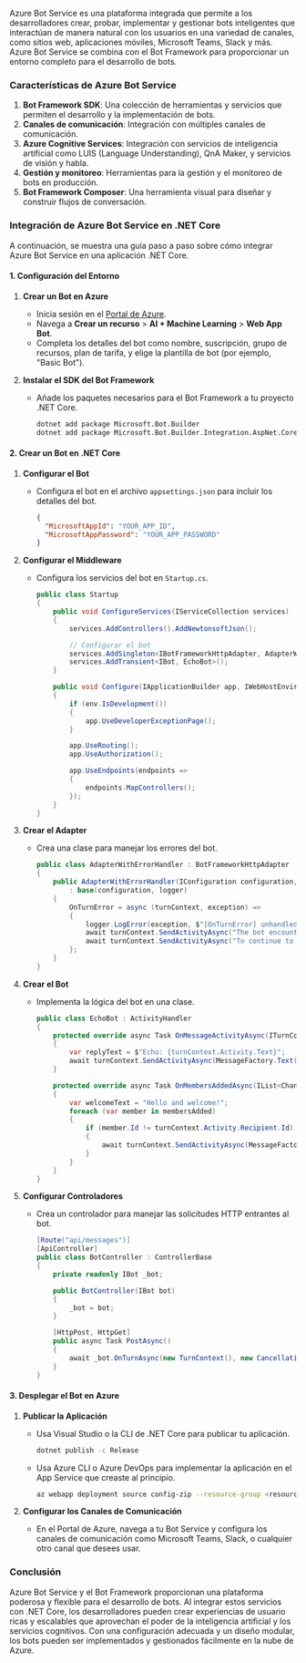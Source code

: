 Azure Bot Service es una plataforma integrada que permite a los desarrolladores crear, probar, implementar y gestionar bots inteligentes que interactúan de manera natural con los usuarios en una variedad de canales, como sitios web, aplicaciones móviles, Microsoft Teams, Slack y más. Azure Bot Service se combina con el Bot Framework para proporcionar un entorno completo para el desarrollo de bots.

### Características de Azure Bot Service

1. **Bot Framework SDK**: Una colección de herramientas y servicios que permiten el desarrollo y la implementación de bots.
2. **Canales de comunicación**: Integración con múltiples canales de comunicación.
3. **Azure Cognitive Services**: Integración con servicios de inteligencia artificial como LUIS (Language Understanding), QnA Maker, y servicios de visión y habla.
4. **Gestión y monitoreo**: Herramientas para la gestión y el monitoreo de bots en producción.
5. **Bot Framework Composer**: Una herramienta visual para diseñar y construir flujos de conversación.

### Integración de Azure Bot Service en .NET Core

A continuación, se muestra una guía paso a paso sobre cómo integrar Azure Bot Service en una aplicación .NET Core.

#### 1. Configuración del Entorno

1. **Crear un Bot en Azure**

   - Inicia sesión en el [Portal de Azure](https://portal.azure.com).
   - Navega a **Crear un recurso** > **AI + Machine Learning** > **Web App Bot**.
   - Completa los detalles del bot como nombre, suscripción, grupo de recursos, plan de tarifa, y elige la plantilla de bot (por ejemplo, "Basic Bot").

2. **Instalar el SDK del Bot Framework**

   - Añade los paquetes necesarios para el Bot Framework a tu proyecto .NET Core.

     ```bash
     dotnet add package Microsoft.Bot.Builder
     dotnet add package Microsoft.Bot.Builder.Integration.AspNet.Core
     ```

#### 2. Crear un Bot en .NET Core

1. **Configurar el Bot**

   - Configura el bot en el archivo `appsettings.json` para incluir los detalles del bot.

     ```json
     {
       "MicrosoftAppId": "YOUR_APP_ID",
       "MicrosoftAppPassword": "YOUR_APP_PASSWORD"
     }
     ```

2. **Configurar el Middleware**

   - Configura los servicios del bot en `Startup.cs`.

     ```csharp
     public class Startup
     {
         public void ConfigureServices(IServiceCollection services)
         {
             services.AddControllers().AddNewtonsoftJson();

             // Configurar el bot
             services.AddSingleton<IBotFrameworkHttpAdapter, AdapterWithErrorHandler>();
             services.AddTransient<IBot, EchoBot>();
         }

         public void Configure(IApplicationBuilder app, IWebHostEnvironment env)
         {
             if (env.IsDevelopment())
             {
                 app.UseDeveloperExceptionPage();
             }

             app.UseRouting();
             app.UseAuthorization();

             app.UseEndpoints(endpoints =>
             {
                 endpoints.MapControllers();
             });
         }
     }
     ```

3. **Crear el Adapter**

   - Crea una clase para manejar los errores del bot.

     ```csharp
     public class AdapterWithErrorHandler : BotFrameworkHttpAdapter
     {
         public AdapterWithErrorHandler(IConfiguration configuration, ILogger<BotFrameworkHttpAdapter> logger)
             : base(configuration, logger)
         {
             OnTurnError = async (turnContext, exception) =>
             {
                 logger.LogError(exception, $"[OnTurnError] unhandled error : {exception.Message}");
                 await turnContext.SendActivityAsync("The bot encountered an error or bug.");
                 await turnContext.SendActivityAsync("To continue to run this bot, please fix the bot source code.");
             };
         }
     }
     ```

4. **Crear el Bot**

   - Implementa la lógica del bot en una clase.

     ```csharp
     public class EchoBot : ActivityHandler
     {
         protected override async Task OnMessageActivityAsync(ITurnContext<IMessageActivity> turnContext, CancellationToken cancellationToken)
         {
             var replyText = $"Echo: {turnContext.Activity.Text}";
             await turnContext.SendActivityAsync(MessageFactory.Text(replyText, replyText), cancellationToken);
         }

         protected override async Task OnMembersAddedAsync(IList<ChannelAccount> membersAdded, ITurnContext<IConversationUpdateActivity> turnContext, CancellationToken cancellationToken)
         {
             var welcomeText = "Hello and welcome!";
             foreach (var member in membersAdded)
             {
                 if (member.Id != turnContext.Activity.Recipient.Id)
                 {
                     await turnContext.SendActivityAsync(MessageFactory.Text(welcomeText, welcomeText), cancellationToken);
                 }
             }
         }
     }
     ```

5. **Configurar Controladores**

   - Crea un controlador para manejar las solicitudes HTTP entrantes al bot.

     ```csharp
     [Route("api/messages")]
     [ApiController]
     public class BotController : ControllerBase
     {
         private readonly IBot _bot;

         public BotController(IBot bot)
         {
             _bot = bot;
         }

         [HttpPost, HttpGet]
         public async Task PostAsync()
         {
             await _bot.OnTurnAsync(new TurnContext(), new CancellationToken());
         }
     }
     ```

#### 3. Desplegar el Bot en Azure

1. **Publicar la Aplicación**

   - Usa Visual Studio o la CLI de .NET Core para publicar tu aplicación.

     ```bash
     dotnet publish -c Release
     ```

   - Usa Azure CLI o Azure DevOps para implementar la aplicación en el App Service que creaste al principio.

     ```bash
     az webapp deployment source config-zip --resource-group <resource-group-name> --name <app-name> --src <zip-file-path>
     ```

2. **Configurar los Canales de Comunicación**

   - En el Portal de Azure, navega a tu Bot Service y configura los canales de comunicación como Microsoft Teams, Slack, o cualquier otro canal que desees usar.

### Conclusión

Azure Bot Service y el Bot Framework proporcionan una plataforma poderosa y flexible para el desarrollo de bots. Al integrar estos servicios con .NET Core, los desarrolladores pueden crear experiencias de usuario ricas y escalables que aprovechan el poder de la inteligencia artificial y los servicios cognitivos. Con una configuración adecuada y un diseño modular, los bots pueden ser implementados y gestionados fácilmente en la nube de Azure.